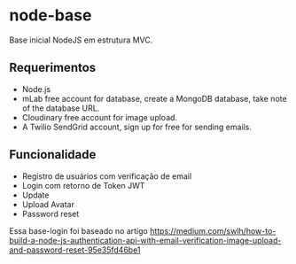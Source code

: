 # node-base
<p>
Base inicial NodeJS em estrutura MVC.
</p>


<h2>Requerimentos</h2>
<ul>
  <li>Node.js</li>
  <li>mLab free account for database, create a MongoDB database, take note of the database URL.</li>
  <li>Cloudinary free account for image upload.</li>
  <li>A Twilio SendGrid account, sign up for free for sending emails.</li>
</ul>

<h2>Funcionalidade</h2>
<ul>
  <li>Registro de usuários com verificação de email</li>
  <li>Login com retorno de Token JWT</li>
  <li>Update</li>
  <li>Upload Avatar</li>
  <li>Password reset</li>
</ul>

Essa base-login foi baseado no artigo
https://medium.com/swlh/how-to-build-a-node-js-authentication-api-with-email-verification-image-upload-and-password-reset-95e35fd46be1
